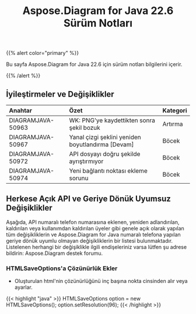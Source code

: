 ﻿---
title: Aspose.Diagram for Java 22.6 Sürüm Notları
type: docs
weight: 22
url: /tr/java/aspose-diagram-for-java-22-6-release-notes/
---
{{% alert color="primary" %}}

Bu sayfa Aspose.Diagram for Java 22.6 için sürüm notları bilgilerini içerir.

{{% /alert %}}
## **İyileştirmeler ve Değişiklikler**  ##

|**Anahtar**|**Özet**|**Kategori**|
|:- |:- |:- |
|DIAGRAMJAVA-50963|WK: PNG'ye kaydettikten sonra şekil bozuk|Artırma|
|DIAGRAMJAVA-50967|Yanal çizgi şeklini yeniden boyutlandırma [Devam]|Böcek|
|DIAGRAMJAVA-50972|API dosyayı doğru şekilde ayrıştırmıyor|Böcek|
|DIAGRAMJAVA-50974|Yeni bağlantı noktası ekleme sorunu|Böcek|

## **Herkese Açık API ve Geriye Dönük Uyumsuz Değişiklikler**
Aşağıda, API numaralı telefon numarasına eklenen, yeniden adlandırılan, kaldırılan veya kullanımdan kaldırılan üyeler gibi genele açık olarak yapılan tüm değişikliklerin ve Aspose.Diagram for Java numaralı telefona yapılan geriye dönük uyumlu olmayan değişikliklerin bir listesi bulunmaktadır. Listelenen herhangi bir değişiklikle ilgili endişeleriniz varsa lütfen şu adrese bildirin: Aspose.Diagram destek forumu.

### **HTMLSaveOptions'a Çözünürlük Ekler**
- Oluşturulan html'nin çözünürlüğünü inç başına nokta cinsinden alır veya ayarlar.

{{< highlight "java" >}}
HTMLSaveOptions option = new HTMLSaveOptions();
option.setResolution(96);
{{< /highlight >}}